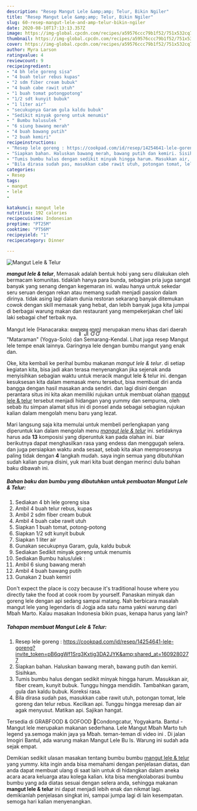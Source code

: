 ```yaml
---
description: "Resep Mangut Lele &amp;amp; Telur, Bikin Ngiler"
title: "Resep Mangut Lele &amp;amp; Telur, Bikin Ngiler"
slug: 60-resep-mangut-lele-and-amp-telur-bikin-ngiler
date: 2020-08-10T17:13:13.357Z
image: https://img-global.cpcdn.com/recipes/a59576ccc79b1f52/751x532cq70/mangut-lele-telur-foto-resep-utama.jpg
thumbnail: https://img-global.cpcdn.com/recipes/a59576ccc79b1f52/751x532cq70/mangut-lele-telur-foto-resep-utama.jpg
cover: https://img-global.cpcdn.com/recipes/a59576ccc79b1f52/751x532cq70/mangut-lele-telur-foto-resep-utama.jpg
author: Myra Larson
ratingvalue: 4
reviewcount: 9
recipeingredient:
- "4 bh lele goreng sisa"
- "4 buah telur rebus kupas"
- "2 sdm fiber cream bubuk"
- "4 buah cabe rawit utuh"
- "1 buah tomat potongpotong"
- "1/2 sdt kunyit bubuk"
- "1 liter air"
- "secukupnya Garam gula kaldu bubuk"
- "Sedikit minyak goreng untuk menumis"
- " Bumbu halusulek "
- "6 siung bawang merah"
- "4 buah bawang putih"
- "2 buah kemiri"
recipeinstructions:
- "Resep lele goreng : https://cookpad.com/id/resep/14254641-lele-goreng?invite_token=pB6qgWf1Srq3Kxtig3DA2JYK&amp;shared_at=1609280277"
- "Siapkan bahan. Haluskan bawang merah, bawang putih dan kemiri. Sisihkan."
- "Tumis bumbu halus dengan sedikit minyak hingga harum. Masukkan air, fiber cream, kunyit bubuk. Tunggu hingga mendidih. Tambahkan garam, gula dan kaldu bubuk. Koreksi rasa."
- "Bila dirasa sudah pas, masukkan cabe rawit utuh, potongan tomat, lele goreng dan telur rebus. Kecilkan api. Tunggu hingga meresap dan air agak menyusut. Matikan api. Sajikan hangat."
categories:
- Resep
tags:
- mangut
- lele
- 

katakunci: mangut lele  
nutrition: 192 calories
recipecuisine: Indonesian
preptime: "PT25M"
cooktime: "PT56M"
recipeyield: "1"
recipecategory: Dinner

---
```



![Mangut Lele &amp; Telur](https://img-global.cpcdn.com/recipes/a59576ccc79b1f52/751x532cq70/mangut-lele-telur-foto-resep-utama.jpg)

<b><i>mangut lele &amp; telur</i></b>, Memasak adalah bentuk hobi yang seru dilakukan oleh bermacam komunitas. tidaklah hanya para bunda, sebagian pria juga sangat banyak yang senang dengan kegemaran ini. walau hanya untuk sekedar seru seruan dengan rekan atau memang sudah menjadi passion dalam dirinya. tidak asing lagi dalam dunia restoran sekarang banyak ditemukan cowok dengan skill memasak yang hebat, dan lebih banyak juga kita jumpai di berbagai warung makan dan restaurant yang mempekerjakan chef laki laki sebagai chef terbaik nya.

Mangut lele (Hanacaraka: ꦩꦔꦸꦠ꧀ ꦊꦊ) merupakan menu khas dari daerah &#34;Mataraman&#34; (Yogya-Solo) dan Semarang-Kendal. Lihat juga resep Mangut lele tempe enak lainnya. Garingnya lele dengan bumbu mangut yang enak dan.

Oke, kita kembali ke perihal bumbu makanan <i>mangut lele &amp; telur</i>. di setiap kegiatan kita, bisa jadi akan terasa menyenangkan jika sejenak anda menyisihkan sebagian waktu untuk meracik mangut lele &amp; telur ini. dengan kesuksesan kita dalam memasak menu tersebut, bisa membuat diri anda bangga dengan hasil masakan anda sendiri. dan lagi disini dengan perantara situs ini kita akan memiliki rujukan untuk membuat olahan <u>mangut lele &amp; telur</u> tersebut menjadi hidangan yang yummy dan sempurna, oleh sebab itu simpan alamat situs ini di ponsel anda sebagai sebagian rujukan kalian dalam mengolah menu baru yang lezat.


Mari langsung saja kita memulai untuk membeli perlengkapan yang diperuntuk kan dalam mengolah menu <u><i>mangut lele &amp; telur</i></u> ini. setidaknya harus ada <b>13</b> komposisi yang diperuntuk kan pada olahan ini. biar berikutnya dapat menghasilkan rasa yang endess dan menggugah selera. dan juga persiapkan waktu anda sesaat, sebab kita akan memprosesnya paling tidak dengan <b>4</b> langkah mudah. saya ingin semua yang dibutuhkan sudah kalian punya disini, yuk mari kita buat dengan merinci dulu bahan baku dibawah ini.

<!--inarticleads1-->

##### Bahan baku dan bumbu yang dibutuhkan untuk pembuatan Mangut Lele &amp; Telur:

1. Sediakan 4 bh lele goreng sisa
1. Ambil 4 buah telur rebus, kupas
1. Ambil 2 sdm fiber cream bubuk
1. Ambil 4 buah cabe rawit utuh
1. Siapkan 1 buah tomat, potong-potong
1. Siapkan 1/2 sdt kunyit bubuk
1. Siapkan 1 liter air
1. Gunakan secukupnya Garam, gula, kaldu bubuk
1. Sediakan Sedikit minyak goreng untuk menumis
1. Sediakan  Bumbu halus/ulek :
1. Ambil 6 siung bawang merah
1. Ambil 4 buah bawang putih
1. Gunakan 2 buah kemiri


Don&#39;t expect the place is cozy because it&#39;s traditional house where you directly take the food at cook room by yourself. Panaskan minyak dan goreng lele dengan api sedang sampai matang. Nah berbicara masalah mangut lele yang legendaris di Jogja ada satu nama yakni warung dari Mbah Marto. Kalau masakan Indonesia bikin puas, kenapa harus yang lain? 

<!--inarticleads2-->

##### Tahapan membuat Mangut Lele &amp; Telur:

1. Resep lele goreng : https://cookpad.com/id/resep/14254641-lele-goreng?invite_token=pB6qgWf1Srq3Kxtig3DA2JYK&amp;shared_at=1609280277
1. Siapkan bahan. Haluskan bawang merah, bawang putih dan kemiri. Sisihkan.
1. Tumis bumbu halus dengan sedikit minyak hingga harum. Masukkan air, fiber cream, kunyit bubuk. Tunggu hingga mendidih. Tambahkan garam, gula dan kaldu bubuk. Koreksi rasa.
1. Bila dirasa sudah pas, masukkan cabe rawit utuh, potongan tomat, lele goreng dan telur rebus. Kecilkan api. Tunggu hingga meresap dan air agak menyusut. Matikan api. Sajikan hangat.


Tersedia di GRABFOOD &amp; GOFOOD 📍Condongcatur, Yogyakarta. Bantul - Mangut lele merupakan makanan sederhana. Lele Mangut Mbah Marto tuh legend ya.semoga makin jaya ya Mbah. teman-teman di video ini . Di jalan Imogiri Bantul, ada warung makan Mangut Lele Bu Is. Warung ini sudah ada sejak empat. 

Demikian sedikit ulasan masakan tentang bumbu bumbu <u>mangut lele &amp; telur</u> yang yummy. kita ingin anda bisa memahami dengan penjelasan diatas, dan anda dapat membuat ulang di saat lain untuk di hidangkan dalam aneka acara acara keluarga atau kolega kalian. kita bisa mengkolaborasi bumbu bumbu yang ada diatas sesuai dengan selera anda, sehingga makanan <b>mangut lele &amp; telur</b> ini dapat menjadi lebih enak dan nikmat lagi. demikianlah penjelasan singkat ini, sampai jumpa lagi di lain kesempatan. semoga hari kalian menyenangkan.
